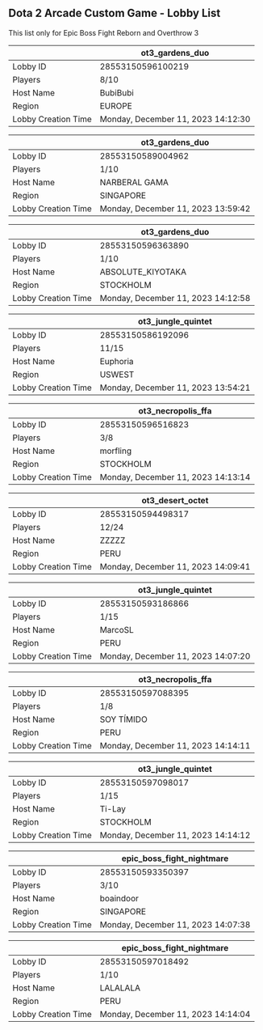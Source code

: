 ## Dota 2 Arcade Custom Game - Lobby List

This list only for Epic Boss Fight Reborn and Overthrow 3

|  | ot3_gardens_duo |
| ------ | ------ |
| Lobby ID | 28553150596100219 |
| Players | 8/10 |
| Host Name | BubiBubi |
| Region | EUROPE |
| Lobby Creation Time | Monday, December 11, 2023 14:12:30 |


|  | ot3_gardens_duo |
| ------ | ------ |
| Lobby ID | 28553150589004962 |
| Players | 1/10 |
| Host Name | NARBERAL GAMA |
| Region | SINGAPORE |
| Lobby Creation Time | Monday, December 11, 2023 13:59:42 |


|  | ot3_gardens_duo |
| ------ | ------ |
| Lobby ID | 28553150596363890 |
| Players | 1/10 |
| Host Name | ABSOLUTE_KIYOTAKA |
| Region | STOCKHOLM |
| Lobby Creation Time | Monday, December 11, 2023 14:12:58 |


|  | ot3_jungle_quintet |
| ------ | ------ |
| Lobby ID | 28553150586192096 |
| Players | 11/15 |
| Host Name | Euphoria |
| Region | USWEST |
| Lobby Creation Time | Monday, December 11, 2023 13:54:21 |


|  | ot3_necropolis_ffa |
| ------ | ------ |
| Lobby ID | 28553150596516823 |
| Players | 3/8 |
| Host Name | morfling |
| Region | STOCKHOLM |
| Lobby Creation Time | Monday, December 11, 2023 14:13:14 |


|  | ot3_desert_octet |
| ------ | ------ |
| Lobby ID | 28553150594498317 |
| Players | 12/24 |
| Host Name | ZZZZZ |
| Region | PERU |
| Lobby Creation Time | Monday, December 11, 2023 14:09:41 |


|  | ot3_jungle_quintet |
| ------ | ------ |
| Lobby ID | 28553150593186866 |
| Players | 1/15 |
| Host Name | MarcoSL |115 |
| Region | PERU |
| Lobby Creation Time | Monday, December 11, 2023 14:07:20 |


|  | ot3_necropolis_ffa |
| ------ | ------ |
| Lobby ID | 28553150597088395 |
| Players | 1/8 |
| Host Name | SOY TÍMIDO |
| Region | PERU |
| Lobby Creation Time | Monday, December 11, 2023 14:14:11 |


|  | ot3_jungle_quintet |
| ------ | ------ |
| Lobby ID | 28553150597098017 |
| Players | 1/15 |
| Host Name | Ti-Lay |
| Region | STOCKHOLM |
| Lobby Creation Time | Monday, December 11, 2023 14:14:12 |


|  | epic_boss_fight_nightmare |
| ------ | ------ |
| Lobby ID | 28553150593350397 |
| Players | 3/10 |
| Host Name | boaindoor |
| Region | SINGAPORE |
| Lobby Creation Time | Monday, December 11, 2023 14:07:38 |


|  | epic_boss_fight_nightmare |
| ------ | ------ |
| Lobby ID | 28553150597018492 |
| Players | 1/10 |
| Host Name | LALALALA |
| Region | PERU |
| Lobby Creation Time | Monday, December 11, 2023 14:14:04 |


